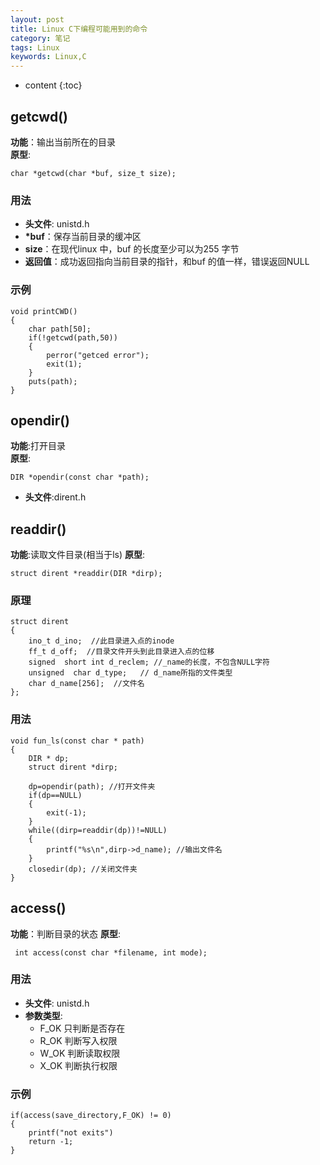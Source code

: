 ```yaml
---
layout: post
title: Linux C下编程可能用到的命令
category: 笔记
tags: Linux
keywords: Linux,C
---
```


* content
{:toc}

## getcwd()

__功能__：输出当前所在的目录  
__原型__:
```
char *getcwd(char *buf, size_t size);
```
### 用法
- __头文件__: unistd.h
- __*buf__：保存当前目录的缓冲区  
- __size__：在现代linux 中，buf 的长度至少可以为255 字节  
- __返回值__：成功返回指向当前目录的指针，和buf 的值一样，错误返回NULL  
### 示例

```
void printCWD()
{
    char path[50];
    if(!getcwd(path,50))
    {
        perror("getced error");
        exit(1);
    }
    puts(path);
}
```

## opendir()
__功能__:打开目录  
__原型__:
```
DIR *opendir(const char *path);
```

- __头文件__:dirent.h


## readdir()

__功能__:读取文件目录(相当于ls) 
__原型__:
```
struct dirent *readdir(DIR *dirp);
```

### 原理

```
struct dirent
{
    ino_t d_ino;  //此目录进入点的inode
    ff_t d_off;  //目录文件开头到此目录进入点的位移
    signed  short int d_reclem; //_name的长度，不包含NULL字符
    unsigned  char d_type;   // d_name所指的文件类型
    char d_name[256];  //文件名
};
```

### 用法
```
void fun_ls(const char * path)
{
    DIR * dp;
    struct dirent *dirp;

    dp=opendir(path); //打开文件夹
    if(dp==NULL)
    {
        exit(-1);
    }
    while((dirp=readdir(dp))!=NULL)
    {
        printf("%s\n",dirp->d_name); //输出文件名
    }
    closedir(dp); //关闭文件夹
}
```

## access()


__功能__：判断目录的状态
__原型__:
```
 int access(const char *filename, int mode);
```
### 用法
- __头文件__: unistd.h
- __参数类型__:
    - F_OK 只判断是否存在
    - R_OK 判断写入权限
    - W_OK  判断读取权限
    - X_OK 判断执行权限

### 示例
```
if(access(save_directory,F_OK) != 0)
{
    printf("not exits")
    return -1;
}
```